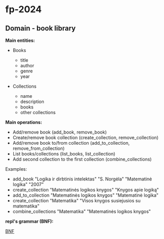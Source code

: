 # fp-2024
## Domain - book library
**Main entities:**
* Books
  * title
  * author
  * genre
  * year
  
* Collections
  * name
  * description
  * books
  * other collections

**Main operations:**
* Add/remove book (add_book, remove_book)
* Create/remove book collection (create_collection, remove_collection)
* Add/remove book to/from collection (add_to_collection, remove_from_collection)
* List books/collections (list_books, list_collection)
* Add second collection to the first collection (combine_collections)
<!-- (is the last option recursive?) -->

Examples:
* add_book "Logika ir dirbtinis intelektas" "S. Norgėla" "Matematinė logika" "2007"
* create_collection "Matematinės logikos knygos" "Knygos apie logiką"
* add_to_collection "Matematinės logikos knygos" "Matematinė logika"
* create_collection "Matematika" "Visos knygos susiejusios su matematika"
* combine_collections "Matematika" "Matematinės logikos knygos"

**repl's grammar (BNF):**

[BNF](BNF.txt)